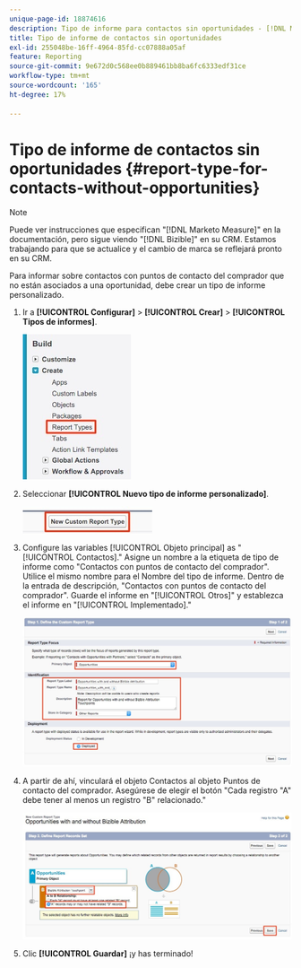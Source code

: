 ```yaml
---
unique-page-id: 18874616
description: Tipo de informe para contactos sin oportunidades - [!DNL Marketo Measure]
title: Tipo de informe de contactos sin oportunidades
exl-id: 255048be-16ff-4964-85fd-cc07888a05af
feature: Reporting
source-git-commit: 9e672d0c568ee0b889461bb8ba6fc6333edf31ce
workflow-type: tm+mt
source-wordcount: '165'
ht-degree: 17%

---
```


# Tipo de informe de contactos sin oportunidades {#report-type-for-contacts-without-opportunities}

>[!NOTE]
>
>Puede ver instrucciones que especifican &quot;[!DNL Marketo Measure]&quot; en la documentación, pero sigue viendo &quot;[!DNL Bizible]&quot; en su CRM. Estamos trabajando para que se actualice y el cambio de marca se reflejará pronto en su CRM.

Para informar sobre contactos con puntos de contacto del comprador que no están asociados a una oportunidad, debe crear un tipo de informe personalizado.

1. Ir a **[!UICONTROL Configurar]** > **[!UICONTROL Crear]** > **[!UICONTROL Tipos de informes]**.

   ![](assets/1.jpg)

1. Seleccionar **[!UICONTROL Nuevo tipo de informe personalizado]**.

   ![](assets/2.jpg)

1. Configure las variables [!UICONTROL Objeto principal] as &quot;[!UICONTROL Contactos].&quot; Asigne un nombre a la etiqueta de tipo de informe como &quot;Contactos con puntos de contacto del comprador&quot;. Utilice el mismo nombre para el Nombre del tipo de informe. Dentro de la entrada de descripción, &quot;Contactos con puntos de contacto del comprador&quot;. Guarde el informe en &quot;[!UICONTROL Otros]&quot; y establezca el informe en &quot;[!UICONTROL Implementado].&quot;

   ![](assets/3.jpg)

1. A partir de ahí, vinculará el objeto Contactos al objeto Puntos de contacto del comprador. Asegúrese de elegir el botón &quot;Cada registro &quot;A&quot; debe tener al menos un registro &quot;B&quot; relacionado.&quot;

   ![](assets/4.jpg)

1. Clic **[!UICONTROL Guardar]** ¡y has terminado!
